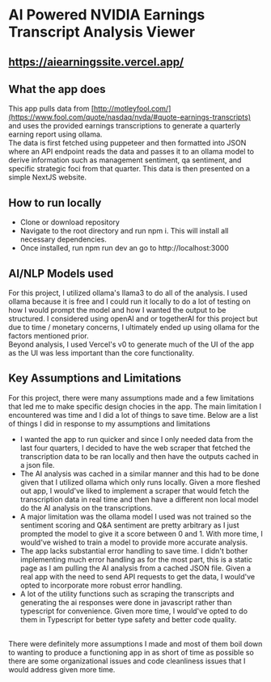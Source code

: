 # AI Powered NVIDIA Earnings Transcript Analysis Viewer
## <a href="https://aiearningssite.vercel.app/">https://aiearningssite.vercel.app/</a>
## What the app does
This app pulls data from <a href="[http://motleyfool.com/](https://www.fool.com/quote/nasdaq/nvda/#quote-earnings-transcripts)">[http://motleyfool.com/](https://www.fool.com/quote/nasdaq/nvda/#quote-earnings-transcripts)</a> and uses the provided earnings transcriptions to generate a quarterly earning report using ollama. <br> The data is first fetched using puppeteer and then formatted into JSON where an API endpoint reads the data and passes it to an ollama model to derive information such as management sentiment, qa sentiment, and specific strategic foci from that quarter. This data is then presented on a simple NextJS website.
## How to run locally
- Clone or download repository
- Navigate to the root directory and run npm i. This will install all necessary dependencies.
- Once installed, run npm run dev an go to http://localhost:3000

## AI/NLP Models used
For this project, I utilized ollama's llama3 to do all of the analysis. I used ollama because it is free and I could run it locally to do a lot of testing on how I would prompt the model and how I wanted the output to be structured. I considered using openAI and or togetherAI for this project but due to time / monetary concerns, I ultimately ended up using ollama for the factors mentioned prior. <br>
Beyond analysis, I used Vercel's v0 to generate much of the UI of the app as the UI was less important than the core functionality.

## Key Assumptions and Limitations
For this project, there were many assumptions made and a few limitations that led me to make specific design chocies in the app. The main limitation I encountered was time and I did a lot of things to save time. Below are a list of things I did in response to my assumptions and limitations
- I wanted the app to run quicker and since I only needed data from the last four quarters, I decided to have the web scraper that fetched the transcription data to be ran locally and then have the outputs cached in a json file.
- The AI analysis was cached in a similar manner and this had to be done given that I utilized ollama which only runs locally. Given a more fleshed out app, I would've liked to implement a scraper that would fetch the transcription data in real time and then have a different non local model do the AI analysis on the transcriptions.
- A major limitation was the ollama model I used was not trained so the sentiment scoring and Q&A sentiment are pretty arbitrary as I just prompted the model to give it a score between 0 and 1. With more time, I would've wished to train a model to provide more accurate analysis.
- The app lacks substantial error handling to save time. I didn't bother implementing much error handling as for the most part, this is a static page as I am pulling the AI analysis from a cached JSON file. Given a real app with the need to send API requests to get the data, I would've opted to incorporate more robust error handling.
- A lot of the utility functions such as scraping the transcripts and generating the ai responses were done in javascript rather than typescript for convenience. Given more time, I would've opted to do them in Typescript for better type safety and better code quality.
<br>
There were definitely more assumptions I made and most of them boil down to wanting to produce a functioning app in as short of time as possible so there are some organizational issues and code cleanliness issues that I would address given more time.
